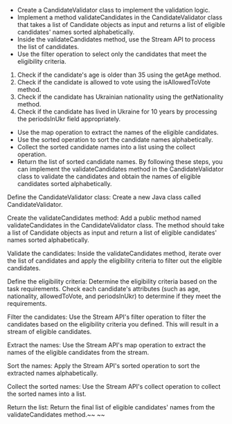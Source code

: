 * Create a CandidateValidator class to implement the validation logic.
* Implement a method validateCandidates in the CandidateValidator class that takes a list of Candidate objects as input and returns a list of eligible candidates' names sorted alphabetically.
* Inside the validateCandidates method, use the Stream API to process the list of candidates.
* Use the filter operation to select only the candidates that meet the eligibility criteria.
1. Check if the candidate's age is older than 35 using the getAge method.
2. Check if the candidate is allowed to vote using the isAllowedToVote method.
3. Check if the candidate has Ukrainian nationality using the getNationality method.
4. Check if the candidate has lived in Ukraine for 10 years by processing the periodsInUkr field appropriately.
* Use the map operation to extract the names of the eligible candidates.
* Use the sorted operation to sort the candidate names alphabetically.
* Collect the sorted candidate names into a list using the collect operation.
* Return the list of sorted candidate names.
By following these steps, you can implement the validateCandidates method in the CandidateValidator class to validate the candidates and obtain the names of eligible candidates sorted alphabetically.


Define the CandidateValidator class: Create a new Java class called CandidateValidator.

Create the validateCandidates method: Add a public method named validateCandidates in the CandidateValidator class. The method should take a list of Candidate objects as input and return a list of eligible candidates' names sorted alphabetically.

Validate the candidates: Inside the validateCandidates method, iterate over the list of candidates and apply the eligibility criteria to filter out the eligible candidates.

Define the eligibility criteria: Determine the eligibility criteria based on the task requirements. Check each candidate's attributes (such as age, nationality, allowedToVote, and periodsInUkr) to determine if they meet the requirements.

Filter the candidates: Use the Stream API's filter operation to filter the candidates based on the eligibility criteria you defined. This will result in a stream of eligible candidates.

Extract the names: Use the Stream API's map operation to extract the names of the eligible candidates from the stream.

Sort the names: Apply the Stream API's sorted operation to sort the extracted names alphabetically.

Collect the sorted names: Use the Stream API's collect operation to collect the sorted names into a list.

Return the list: Return the final list of eligible candidates' names from the validateCandidates method.~~
~~